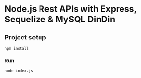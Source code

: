 # Node.js Rest APIs with Express, Sequelize & MySQL DinDin

## Project setup
```
npm install
```

### Run
```
node index.js
```
